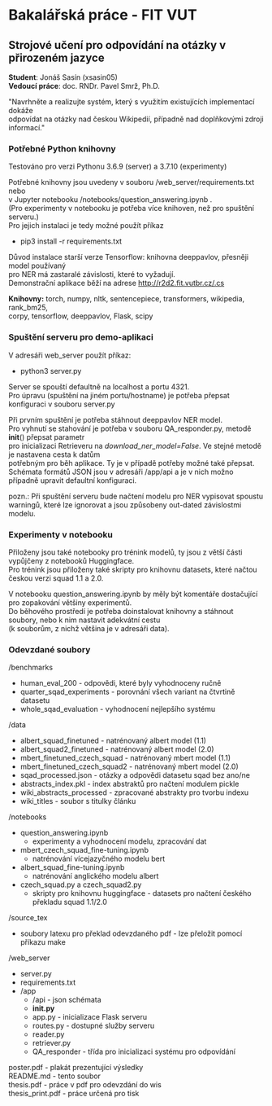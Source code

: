 # Bakalářská práce - FIT VUT

## **Strojové učení pro odpovídání na otázky v přirozeném jazyce**

**Student**: Jonáš Sasín (xsasin05)\
**Vedoucí práce**: doc. RNDr. Pavel Smrž, Ph.D.

"Navrhněte a realizujte systém, který s využitím existujících implementací dokáže\
odpovídat na otázky nad českou Wikipedií, případně nad doplňkovými zdroji informací."

### Potřebné Python knihovny

Testováno pro verzi Pythonu 3.6.9 (server) a 3.7.10 (experimenty)

Potřebné knihovny jsou uvedeny v souboru /web_server/requirements.txt nebo\
v Jupyter notebooku /notebooks/question_answering.ipynb .\
(Pro experimenty v notebooku je potřeba více knihoven, než pro spuštění serveru.)\
Pro jejich instalaci je tedy možné použít příkaz

* pip3 install -r requirements.txt

Důvod instalace starší verze Tensorflow: knihovna deeppavlov, přesněji model používaný\
pro NER má zastaralé závislosti, které to vyžadují.\
Demonstrační aplikace běží na adrese http://r2d2.fit.vutbr.cz/.cs

**Knihovny:** torch, numpy, nltk, sentencepiece, transformers, wikipedia, rank_bm25,\
corpy, tensorflow, deeppavlov, Flask, scipy

### Spuštění serveru pro demo-aplikaci

V adresáři web_server použít příkaz:

* python3 server.py

Server se spouští defaultně na localhost a portu 4321.\
Pro úpravu (spuštění na jiném portu/hostname) je potřeba přepsat konfiguraci v souboru server.py

Při prvním spuštění je potřeba stáhnout deeppavlov NER model.\
Pro vyhnutí se stahování je potřeba v souboru QA_responder.py, metodě **init**() přepsat parametr\
pro inicializaci Retrieveru na *download_ner_model=False*. Ve stejné metodě je nastavena cesta k datům\
potřebným pro běh aplikace. Ty je v případě potřeby možné také přepsat.\
Schémata formátů JSON jsou v adresáři /app/api a je v nich možno případně upravit defaultní konfiguraci.

pozn.: Při spuštění serveru bude načtení modelu pro NER vypisovat spoustu warningů, které lze ignorovat a jsou způsobeny out-dated závislostmi modelu.

### Experimenty v notebooku

Přiloženy jsou také notebooky pro trénink modelů, ty jsou z větší části vypůjčeny z notebooků Huggingface.\
Pro trénink jsou přiloženy také skripty pro knihovnu datasets, které načtou českou verzi squad 1.1 a 2.0.

V notebooku question_answering.ipynb by měly být komentáře dostačující pro zopakování většiny experimentů.\
Do běhového prostředí je potřeba doinstalovat knihovny a stáhnout soubory, nebo k nim nastavit adekvátní cestu\
(k souborům, z nichž většina je v adresáři data).

### Odevzdané soubory

/benchmarks

* human_eval_200 - odpovědi, které byly vyhodnoceny ručně
* quarter_sqad_experiments - porovnání všech variant na čtvrtině datasetu
* whole_sqad_evaluation - vyhodnocení nejlepšího systému

/data

* albert_squad_finetuned - natrénovaný albert model (1.1)
* albert_squad2_finetuned - natrénovaný albert model (2.0)
* mbert_finetuned_czech_squad - natrénovaný mbert model (1.1)
* mbert_finetuned_czech_squad2 - natrénovaný mbert model (2.0)
* sqad_processed.json - otázky a odpovědi datasetu sqad bez ano/ne
* abstracts_index.pkl - index abstraktů pro načtení modulem pickle
* wiki_abstracts_processed - zpracované abstrakty pro tvorbu indexu
* wiki_titles - soubor s titulky článku

/notebooks

* question_answering.ipynb
  * experimenty a vyhodnocení modelu, zpracování dat
* mbert_czech_squad_fine-tuning.ipynb
  * natrénování vícejazyčného modelu bert
* albert_squad_fine-tuning.ipynb
  * natrénování anglického modelu albert
* czech_squad.py a czech_squad2.py
  * skripty pro knihovnu huggingface - datasets pro načtení českého překladu squad 1.1/2.0

/source_tex

* soubory latexu pro překlad odevzdaného pdf - lze přeložit pomocí příkazu make

/web_server

* server.py
* requirements.txt
* /app
  * /api - json schémata
  * **init.py**
  * app.py - inicializace Flask serveru
  * routes.py - dostupné služby serveru
  * reader.py
  * retriever.py
  * QA_responder - třída pro inicializaci systému pro odpovídání

poster.pdf - plakát prezentující výsledky\
README.md - tento soubor\
thesis.pdf - práce v pdf pro odevzdání do wis\
thesis_print.pdf - práce určená pro tisk